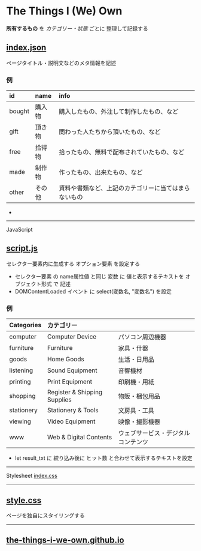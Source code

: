 # The Things I (We) Own
**所有するもの** を *カテゴリー・状態* ごとに 整理して記録する

## [index.json](index.json)
ページタイトル・説明文などのメタ情報を記述

### 例
| id | name | info |
|:-----------|:---------|:----|
| bought | 購入物 | 購入したもの、外注して制作したもの、など |
| gift | 頂き物 | 関わった人たちから頂いたもの、など |
| free | 拾得物 | 拾ったもの、無料で配布されていたもの、など |
| made | 制作物 | 作ったもの、出来たもの、など |
| other | その他 | 資料や書類など、上記のカテゴリーに当てはまらないもの |

* 

***

JavaScript
## [script.js](script.js)
セレクター要素内に生成する オプション要素 を設定する

* セレクター要素 の name属性値 と同じ 変数 に 値と表示するテキストを オブジェクト形式 で 記述
* DOMContentLoaded イベント に select(変数名, "変数名") を設定

### 例
| Categories | カテゴリー | |
|:-----|:-------|:----|
| computer | Computer Device | パソコン周辺機器 |
| furniture | Furniture | 家具・什器 |
| goods | Home Goods | 生活・日用品 |
| listening | Sound Equipment | 音響機材 |
| printing | Print Equipment | 印刷機・用紙 |
| shopping | Register & Shipping Supplies | 物販・梱包用品 |
| stationery | Stationery & Tools | 文房具・工具 |
| viewing | Video Equipment | 映像・撮影機器 |
| www | Web & Digital Contents | ウェブサービス・デジタルコンテンツ |

* let result_txt に 絞り込み後に ヒット数 と合わせて表示するテキストを設定


***

Stylesheet
[index.css](../css/index.css)

---
## [style.css](style.css)
ページを独自にスタイリングする

***
## [the-things-i-we-own.github.io](https://the-things-i-we-own.github.io/)
